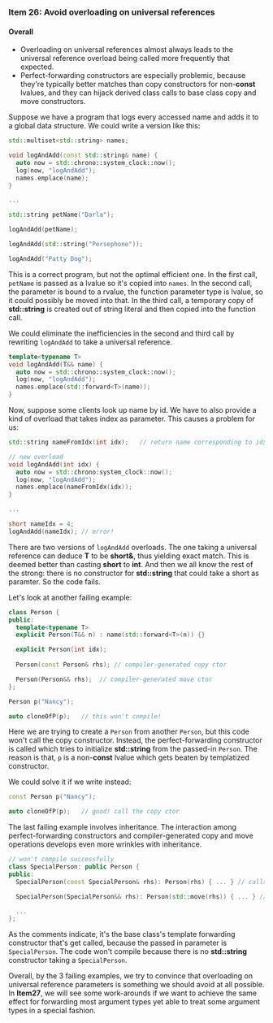 ### Item 26: Avoid overloading on universal references

#### Overall
- Overloading on universal references almost always leads to the universal reference overload being called more frequently that expected.
- Perfect-forwarding constructors are especially problemic, because they're typically better matches than copy constructors for non-**const** lvalues, and they can hijack derived class calls to base class copy and move constructors.

Suppose we have a program that logs every accessed name and adds it to a global data structure. We could write a version like this:

```CPP
std::multiset<std::string> names;

void logAndAdd(const std::string& name) {
  auto now = std::chrono::system_clock::now();
  log(now, "logAndAdd");
  names.emplace(name);
}

...

std::string petName("Darla");

logAndAdd(petName);

logAndAdd(std::string("Persephone"));

logAndAdd("Patty Dog");
```

This is a correct program, but not the optimal efficient one. In the first call, `petName` is passed as a lvalue so it's copied into `names`. In the second call, the parameter is bound to a rvalue, the function parameter type is lvalue, so it could possibly be moved into that. In the third call, a temporary copy of **std::string** is created out of string literal and then copied into the function call.

We could eliminate the inefficiencies in the second and third call by rewriting `logAndAdd` to take a universal reference.

```CPP
template<typename T>
void logAndAdd(T&& name) {
  auto now = std::chrono::system_clock::now();
  log(now, "logAndAdd");
  names.emplace(std::forward<T>(name));
}
```

Now, suppose some clients look up name by id. We have to also provide a kind of overload that takes index as parameter. This causes a problem for us:

```CPP
std::string nameFromIdx(int idx);	// return name corresponding to idx

// new overload
void logAndAdd(int idx) {
  auto now = std::chrono:system_clock::now();
  log(now, "logAndAdd");
  names.emplace(nameFromIdx(idx));
}

...

short nameIdx = 4;
logAndAdd(nameIdx);	// error!
```

There are two versions of `logAndAdd` overloads. The one taking a universal reference can deduce **T** to be **short&**, thus yielding exact match. This is deemed better than casting **short** to **int**. And then we all know the rest of the strong: there is no constructor for **std::string** that could take a short as paramter. So the code fails.

Let's look at another failing example:

```CPP
class Person {
public:
  template<typename T>
  explicit Person(T&& n) : name(std::forward<T>(n)) {}

  explicit Person(int idx);
  
  Person(const Person& rhs); // compiler-generated copy ctor

  Person(Person&& rhs);  // compiler-generated move ctor
};

Person p("Nancy");

auto cloneOfP(p);	// this won't compile!
```

Here we are trying to create a `Person` from another `Person`, but this code won't call the copy constructor. Instead, the perfect-forwarding constructor is called which tries to initialize **std::string** from the passed-in `Person`. The reason is that, `p` is a non-**const** lvalue which gets beaten by templatized constructor. 

We could solve it if we write instead:

```CPP
const Person p("Nancy");

auto cloneOfP(p);	// good! call the copy ctor
```

The last failing example involves inheritance. The interaction among perfect-forwarding constructors and compiler-generated copy and move operations develops even more wrinkles with inheritance.

```CPP
// won't compile successfully
class SpecialPerson: public Person {
public:
  SpecialPerson(const SpecialPerson& rhs): Person(rhs) { ... } // calls base class forwarding ctor

  SpecialPerson(SpecialPerson&& rhs): Person(std::move(rhs)) { ... } // calls base class forwarding ctor

  ...
};
```

As the comments indicate, it's the base class's template forwarding constructor that's get called, because the passed in parameter is `SpecialPerson`. The code won't compile because there is no **std::string** constructor taking a `SpecialPerson`.

Overall, by the 3 failing examples, we try to convince that overloading on universal reference parameters is something we should avoid at all possible. In **Item27**, we will see some work-arounds if we want to achieve the same effect for forwarding most argument types yet able to treat some argument types in a special fashion.
